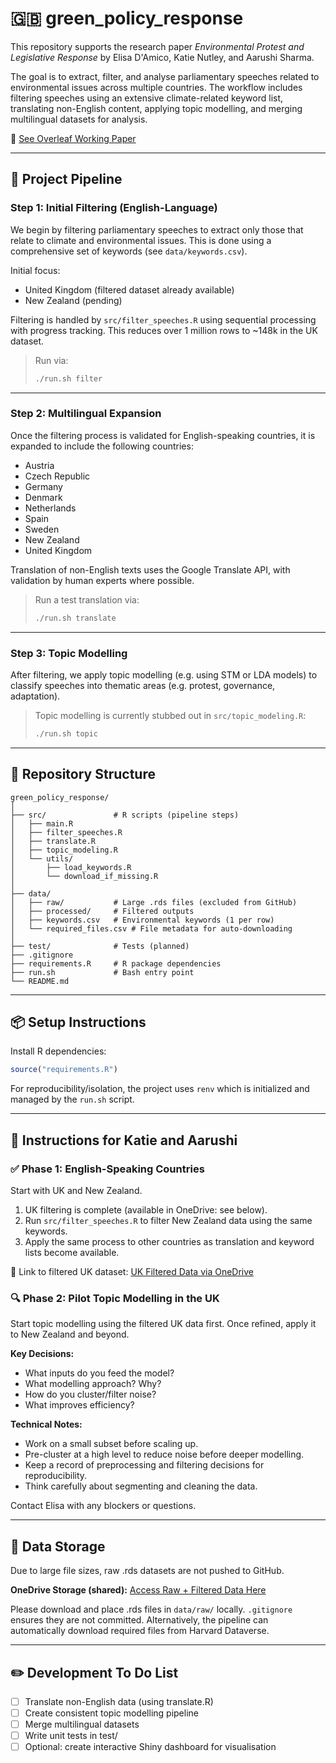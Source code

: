# 🇬🇧 green_policy_response

This repository supports the research paper _Environmental Protest and Legislative Response_ by Elisa D'Amico, Katie Nutley, and Aarushi Sharma.

The goal is to extract, filter, and analyse parliamentary speeches related to environmental issues across multiple countries. The workflow includes filtering speeches using an extensive climate-related keyword list, translating non-English content, applying topic modelling, and merging multilingual datasets for analysis.

📄 [See Overleaf Working Paper](https://www.overleaf.com/project/5729675688svrsgshpjvgn#28fbc3)

---

## 🔁 Project Pipeline

### Step 1: Initial Filtering (English-Language)

We begin by filtering parliamentary speeches to extract only those that relate to climate and environmental issues. This is done using a comprehensive set of keywords (see `data/keywords.csv`). 

Initial focus:  
- United Kingdom (filtered dataset already available)  
- New Zealand (pending)

Filtering is handled by `src/filter_speeches.R` using sequential processing with progress tracking. This reduces over 1 million rows to ~148k in the UK dataset.

> Run via:
> ```bash
> ./run.sh filter
> ```

---

### Step 2: Multilingual Expansion

Once the filtering process is validated for English-speaking countries, it is expanded to include the following countries:

- Austria  
- Czech Republic  
- Germany  
- Denmark  
- Netherlands  
- Spain  
- Sweden  
- New Zealand  
- United Kingdom

Translation of non-English texts uses the Google Translate API, with validation by human experts where possible.

> Run a test translation via:
> ```bash
> ./run.sh translate
> ```

---

### Step 3: Topic Modelling

After filtering, we apply topic modelling (e.g. using STM or LDA models) to classify speeches into thematic areas (e.g. protest, governance, adaptation).

> Topic modelling is currently stubbed out in `src/topic_modeling.R`:
> ```bash
> ./run.sh topic
> ```

---

## 📁 Repository Structure

```
green_policy_response/
│
├── src/               # R scripts (pipeline steps)
│   ├── main.R
│   ├── filter_speeches.R
│   ├── translate.R
│   ├── topic_modeling.R
│   └── utils/
│       ├── load_keywords.R
│       └── download_if_missing.R
│
├── data/
│   ├── raw/           # Large .rds files (excluded from GitHub)
│   ├── processed/     # Filtered outputs
│   ├── keywords.csv   # Environmental keywords (1 per row)
│   └── required_files.csv # File metadata for auto-downloading
│
├── test/              # Tests (planned)
├── .gitignore
├── requirements.R     # R package dependencies
├── run.sh             # Bash entry point
└── README.md
```

---

## 📦 Setup Instructions

Install R dependencies:

```r
source("requirements.R")
```

For reproducibility/isolation, the project uses `renv` which is initialized and managed by the `run.sh` script.

---

## 🧾 Instructions for Katie and Aarushi

### ✅ Phase 1: English-Speaking Countries

Start with UK and New Zealand.

1. UK filtering is complete (available in OneDrive: see below).
2. Run `src/filter_speeches.R` to filter New Zealand data using the same keywords.
3. Apply the same process to other countries as translation and keyword lists become available.

📎 Link to filtered UK dataset:
[UK Filtered Data via OneDrive](https://1drv.ms/f/c/605baf58dcdf9007/Et31dgk3_qFGqOZd09CTbbwBdOFHJQOdem-p2aj9JxmQgA?e=Kz9Af3)

### 🔍 Phase 2: Pilot Topic Modelling in the UK

Start topic modelling using the filtered UK data first. Once refined, apply it to New Zealand and beyond.

**Key Decisions:**
- What inputs do you feed the model?
- What modelling approach? Why?
- How do you cluster/filter noise?
- What improves efficiency?

**Technical Notes:**
- Work on a small subset before scaling up.
- Pre-cluster at a high level to reduce noise before deeper modelling.
- Keep a record of preprocessing and filtering decisions for reproducibility.
- Think carefully about segmenting and cleaning the data.

Contact Elisa with any blockers or questions.

---

## 🧊 Data Storage

Due to large file sizes, raw .rds datasets are not pushed to GitHub.

**OneDrive Storage (shared):**
[Access Raw + Filtered Data Here](https://1drv.ms/f/c/605baf58dcdf9007/Et31dgk3_qFGqOZd09CTbbwBdOFHJQOdem-p2aj9JxmQgA?e=Kz9Af3)

Please download and place .rds files in `data/raw/` locally. `.gitignore` ensures they are not committed. Alternatively, the pipeline can automatically download required files from Harvard Dataverse.

---

## ✏️ Development To Do List

- [ ] Translate non-English data (using translate.R)
- [ ] Create consistent topic modelling pipeline
- [ ] Merge multilingual datasets
- [ ] Write unit tests in test/
- [ ] Optional: create interactive Shiny dashboard for visualisation